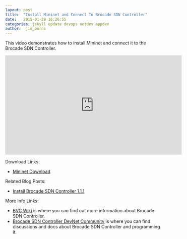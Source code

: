 ```yaml
---
layout: post
title:  "Install Mininet and Connect To Brocade SDN Controller"
date:   2015-01-28 16:26:55
categories: jekyll update devops netdev appdev
author:  jim_burns
---
```

This video demonstrates how to install Mininet and connect it to the Brocade SDN Controller.  

<iframe width="560" height="315" src="https://www.youtube.com/embed/1_-9jVf5XpU" frameborder="0" allowfullscreen></iframe>


Download Links:

 * <a href="https://github.com/mininet/mininet/wiki/Mininet-VM-Images" target="_blank">Mininet Download</a>

Related Blog Posts:

 * [Install Brocade SDN Controller 1.1.1][InstallBVC]

More Info Links:

 * <a href="https://github.com/BRCDcomm/BVC/wiki" target="_blank">BVC Wiki</a> is where you can find out more information about Brocade SDN Controller.
 * <a href="http://community.brocade.com/t5/DevNet/ct-p/APISupport" target="_blank">Brocade SDN Controller DevNet Community</a> is where you can find discussions and docs about Brocade SDN Controller and programming it.

[InstallBVC]: http://brcdcomm.github.io/BVC/jekyll/update/devops/netdev/appdev/2015/01/19/install-brocade-vyatta-controller.html

